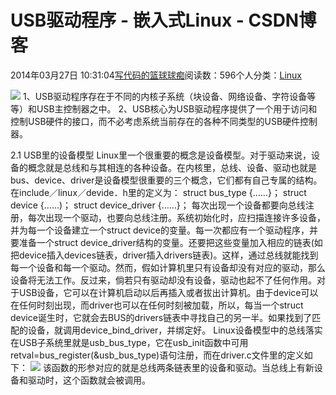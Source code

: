 
# USB驱动程序 - 嵌入式Linux - CSDN博客

2014年03月27日 10:31:04[写代码的篮球球痴](https://me.csdn.net/weiqifa0)阅读数：596个人分类：[Linux																](https://blog.csdn.net/weiqifa0/article/category/1388863)



![](https://img-blog.csdn.net/20140327103158375?watermark/2/text/aHR0cDovL2Jsb2cuY3Nkbi5uZXQvd2VpcWlmYTA=/font/5a6L5L2T/fontsize/400/fill/I0JBQkFCMA==/dissolve/70/gravity/SouthEast)
1、USB驱动程序存在于不同的内核子系统（块设备、网络设备、字符设备等等）和USB主控制器之中。
2、USB核心为USB驱动程序提供了一个用于访问和控制USB硬件的接口，而不必考虑系统当前存在的各种不同类型的USB硬件控制器。

2.1 USB里的设备模型
Linux里一个很重要的概念是设备模型。对于驱动来说，设备的概念就是总线和与其相连的各种设备。在内核里，总线、设备、驱动也就是bus、device、driver是设备模型很重要的三个概念，它们都有自己专属的结构。在include／linux／devide．h里的定义为：
struct bus_type {……}；
struct device {……)；
struct device_driver {……}；
每次出现一个设备都要向总线注册，每次出现一个驱动，也要向总线注册。系统初始化时，应扫描连接许多设备，并为每一个设备建立一个struct device的变量。每一次都应有一个驱动程序，并要准备一个struct device_driver结构的变量。还要把这些变量加入相应的链表(如把device插入devices链表，driver插入drivers链表)。这样，通过总线就能找到每一个设备和每一个驱动。然而，假如计算机里只有设备却没有对应的驱动，那么设备将无法工作。反过来，倘若只有驱动却没有设备，驱动也起不了任何作用。对于USB设备，它可以在计算机启动以后再插入或者拔出计算机。由于device可以在任何时刻出现，而driver也可以在任何时刻被加载，所以，每当一个struct
 device诞生时，它就会去BUS的drivers链表中寻找自己的另一半。如果找到了匹配的设备，就调用device_bind_driver，并绑定好。
Linux设备模型中的总线落实在USB子系统里就是usb_bus_type，它在usb_init函数中可用retval=bus_register(&usb_bus_type)语句注册，而在driver.c文件里的定义如下：
![](http://www.eccn.com/uploads/article/201005/20100507093353316.jpg)
该函数的形参对应的就是总线两条链表里的设备和驱动。当总线上有新设备和驱动时，这个函数就会被调用。


